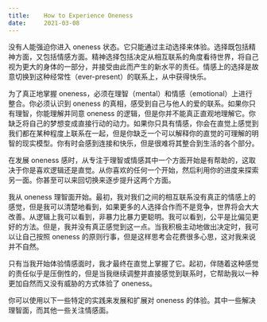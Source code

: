 ```yaml
---
title:    How to Experience Oneness
date:     2021-03-08
---
```


没有人能强迫你进入 oneness 状态。它只能通过主动选择来体验。选择既包括精神方面，又包括情感方面。精神选择包括决定从相互联系的角度看待世界，将自己视为更大的身体的一部分，并接受由此而产生的新水平的责任。情感上的选择是故意切换到这种经常性（ever-present）的联系上，从中获得快乐。

为了真正地掌握 oneness，必须在理智（mental）和情感（emotional）上进行整合。你必须认识到 oneness 的真相，感受到自己与他人的爱的联系。如果你只有理智，你能理解并同意 oneness 的逻辑，但是你并不能真正直观地理解它。你缺乏将自己的梦想变成直接行动的动力。如果你只具有情感，你会在直觉上感觉到我们都在某种程度上联系在一起，但是你缺乏一个可以解释你的直觉的可理解的明智的现实模型。你有时会感到连接和快乐，但是很难将其整合到生活的各个部分。

在发展 oneness 感时，从专注于理智或情感其中一个方面开始是有帮助的，这取决于你是喜欢逻辑还是直觉。从你喜欢的任何一个开始，然后利用你的进度来探索另一面。你甚至可以来回切换来逐步提升这两个方面。

我从 oneness 理智面开始。最初，我对我们之间的相互联系没有真正的情感上的感觉，但是我可以清楚地看到，如果更多的人选择合作而不是竞争，世界将会大大改善。从逻辑上我可以看到，非暴力比暴力更聪明。我可以看到，公平是比偏见更好的方法。但是，我并没有真正感觉到这一点。当我积极主动地做出决定时，我可以让自己按照 oneness 的原则行事，但是这样思考会花费很多心思，这对我来说并不自然。

只有当我开始体验情感面时，我才最终在直觉上掌握了它。起初，伴随着这种感觉的责任似乎是压倒性的，但是当我继续调整并直接感觉到联系时，它帮助我以一种更加自然而又没有威胁的方式体验了 oneness。

你可以使用以下一些特定的实践来发展和扩展对 oneness 的体验。其中一些解决理智面，而其他一些关注情感面。

